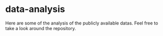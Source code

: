 # data-analysis

Here are some of the analysis of the publicly available datas.
Feel free to take a look around the repository.

